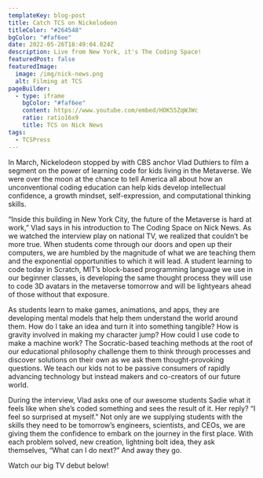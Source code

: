 ```yaml
---
templateKey: blog-post
title: Catch TCS on Nickelodeon
titleColor: "#264548"
bgColor: "#faf6ee"
date: 2022-05-26T18:49:04.024Z
description: Live from New York, it's The Coding Space!
featuredPost: false
featuredImage:
  image: /img/nick-news.png
  alt: Filming at TCS
pageBuilder:
  - type: iframe
    bgColor: "#faf6ee"
    content: https://www.youtube.com/embed/HOK55ZqWJWc
    ratio: ratio16x9
    title: TCS on Nick News
tags:
  - TCSPress
---
```

In March, Nickelodeon stopped by with CBS anchor Vlad Duthiers to film a segment on the power of learning code for kids living in the Metaverse. We were over the moon at the chance to tell America all about how an unconventional coding education can help kids develop intellectual confidence, a growth mindset, self-expression, and computational thinking skills.

“Inside this building in New York City, the future of the Metaverse is hard at work,” Vlad says in his introduction to The Coding Space on Nick News. As we watched the interview play on national TV, we realized that couldn’t be more true. When students come through our doors and open up their computers, we are humbled by the magnitude of what we are teaching them and the exponential opportunities to which it will lead. A student learning to code today in Scratch, MIT’s block-based programming language we use in our beginner classes, is developing the same thought process they will use to code 3D avatars in the metaverse tomorrow and will be lightyears ahead of those without that exposure. 

As students learn to make games, animations, and apps, they are developing mental models that help them understand the world around them. How do I take an idea and turn it into something tangible? How is gravity involved in making my character jump? How could I use code to make a machine work? The Socratic-based teaching methods at the root of our educational philosophy challenge them to think through processes and discover solutions on their own as we ask them thought-provoking questions. We teach our kids not to be passive consumers of rapidly advancing technology but instead makers and co-creators of our future world. 

During the interview, Vlad asks one of our awesome students Sadie what it feels like when she’s coded something and sees the result of it. Her reply? “I feel so surprised at myself.” Not only are we supplying students with the skills they need to be tomorrow’s engineers, scientists, and CEOs, we are giving them the confidence to embark on the journey in the first place. With each problem solved, new creation, lightning bolt idea, they ask themselves, “What can I do next?” And away they go.

Watch our big TV debut below!
